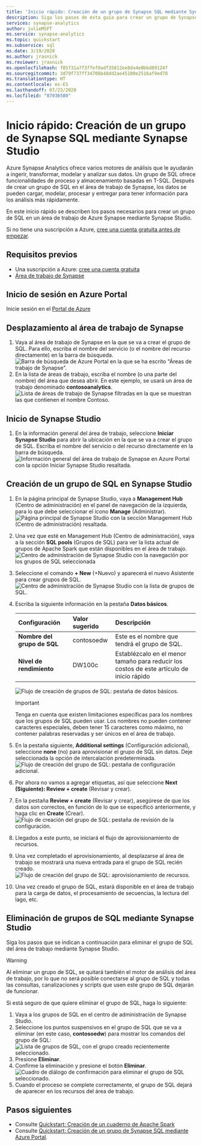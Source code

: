 ```yaml
---
title: 'Inicio rápido: Creación de un grupo de Synapse SQL mediante Synapse Studio'
description: Siga los pasos de esta guía para crear un grupo de Synapse SQL mediante Synapse Studio.
services: synapse-analytics
author: julieMSFT
ms.service: synapse-analytics
ms.topic: quickstart
ms.subservice: sql
ms.date: 3/19/2020
ms.author: jrasnick
ms.reviewer: jrasnick
ms.openlocfilehash: f85731a7f3ffef0adf35812ee8da4e0bbd89124f
ms.sourcegitcommit: 3d79f737ff34708b48dd2ae45100e2516af9ed78
ms.translationtype: HT
ms.contentlocale: es-ES
ms.lasthandoff: 07/23/2020
ms.locfileid: "87036580"
---
```

# <a name="quickstart-create-a-synapse-sql-pool-using-synapse-studio"></a>Inicio rápido: Creación de un grupo de Synapse SQL mediante Synapse Studio

Azure Synapse Analytics ofrece varios motores de análisis que le ayudarán a ingerir, transformar, modelar y analizar sus datos. Un grupo de SQL ofrece funcionalidades de proceso y almacenamiento basadas en T-SQL. Después de crear un grupo de SQL en el área de trabajo de Synapse, los datos se pueden cargar, modelar, procesar y entregar para tener información para los análisis más rápidamente.

En este inicio rápido se describen los pasos necesarios para crear un grupo de SQL en un área de trabajo de Azure Synapse mediante Synapse Studio.

Si no tiene una suscripción a Azure, [cree una cuenta gratuita antes de empezar](https://azure.microsoft.com/free/).


## <a name="prerequisites"></a>Requisitos previos

- Una suscripción a Azure: [cree una cuenta gratuita](https://azure.microsoft.com/free/)
- [Área de trabajo de Synapse](quickstart-create-workspace.md)

## <a name="sign-in-to-the-azure-portal"></a>Inicio de sesión en Azure Portal

Inicie sesión en el [Portal de Azure](https://portal.azure.com/)

## <a name="navigate-to-the-synapse-workspace"></a>Desplazamiento al área de trabajo de Synapse

1. Vaya al área de trabajo de Synapse en la que se va a crear el grupo de SQL. Para ello, escriba el nombre del servicio (o el nombre del recurso directamente) en la barra de búsqueda.
![Barra de búsqueda de Azure Portal en la que se ha escrito "Áreas de trabajo de Synapse".](media/quickstart-create-sql-pool/create-sql-pool-00a.png)
1. En la lista de áreas de trabajo, escriba el nombre (o una parte del nombre) del área que desea abrir. En este ejemplo, se usará un área de trabajo denominado **contosoanalytics**.
![Lista de áreas de trabajo de Synapse filtradas en la que se muestran las que contienen el nombre Contoso.](media/quickstart-create-sql-pool/create-sql-pool-00b.png)

## <a name="launch-synapse-studio"></a>Inicio de Synapse Studio

1. En la información general del área de trabajo, seleccione **Iniciar Synapse Studio** para abrir la ubicación en la que se va a crear el grupo de SQL. Escriba el nombre del servicio o del recurso directamente en la barra de búsqueda.
![Información general del área de trabajo de Synapse en Azure Portal con la opción Iniciar Synapse Studio resaltada.](media/quickstart-create-apache-spark-pool/create-spark-pool-studio-20.png)

## <a name="create-a-sql-pool-in-synapse-studio"></a>Creación de un grupo de SQL en Synapse Studio

1. En la página principal de Synapse Studio, vaya a **Management Hub** (Centro de administración) en el panel de navegación de la izquierda, para lo que debe seleccionar el icono **Manage** (Administrar).
![Página principal de Synapse Studio con la sección Management Hub (Centro de administración) resaltada.](media/quickstart-create-apache-spark-pool/create-spark-pool-studio-21.png)

1. Una vez que esté en Management Hub (Centro de administración), vaya a la sección **SQL pools** (Grupos de SQL) para ver la lista actual de grupos de Apache Spark que están disponibles en el área de trabajo.
![Centro de administración de Synapse Studio con la navegación por los grupos de SQL seleccionada](media/quickstart-create-sql-pool/create-sql-pool-studio-22.png)

1. Seleccione el comando **+ New** (+Nuevo) y aparecerá el nuevo Asistente para crear grupos de SQL. 
![Centro de administración de Synapse Studio con la lista de grupos de SQL.](media/quickstart-create-sql-pool/create-sql-pool-studio-23.png)

1. Escriba la siguiente información en la pestaña **Datos básicos**.

    | Configuración | Valor sugerido | Descripción |
    | :------ | :-------------- | :---------- |
    | **Nombre del grupo de SQL** | contosoedw | Este es el nombre que tendrá el grupo de SQL. |
    | **Nivel de rendimiento** | DW100c | Establézcalo en el menor tamaño para reducir los costos de este artículo de inicio rápido |

    ![Flujo de creación de grupos de SQL: pestaña de datos básicos.](media/quickstart-create-sql-pool/create-sql-pool-studio-24.png)
    > [!IMPORTANT]
    > Tenga en cuenta que existen limitaciones específicas para los nombres que los grupos de SQL pueden usar. Los nombres no pueden contener caracteres especiales, deben tener 15 caracteres como máximo, no contener palabras reservadas y ser únicos en el área de trabajo.

4. En la pestaña siguiente, **Additional settings** (Configuración adicional), seleccione **none** (no) para aprovisionar el grupo de SQL sin datos. Deje seleccionada la opción de intercalación predeterminada.
![Flujo de creación del grupo de SQL: pestaña de configuración adicional.](media/quickstart-create-sql-pool/create-sql-pool-studio-25.png)

1. Por ahora no vamos a agregar etiquetas, así que seleccione **Next (Siguiente): Review + create** (Revisar y crear).

1. En la pestaña **Review + create** (Revisar y crear), asegúrese de que los datos son correctos, en función de lo que se especificó anteriormente, y haga clic en **Create** (Crear). 
![Flujo de creación del grupo de SQL: pestaña de revisión de la configuración.](media/quickstart-create-sql-pool/create-sql-pool-studio-26.png)

1. Llegados a este punto, se iniciará el flujo de aprovisionamiento de recursos.

1. Una vez completado el aprovisionamiento, al desplazarse al área de trabajo se mostrará una nueva entrada para el grupo de SQL recién creado.
 ![Flujo de creación del grupo de SQL: aprovisionamiento de recursos.](media/quickstart-create-sql-pool/create-sql-pool-studio-27.png)

1. Una vez creado el grupo de SQL, estará disponible en el área de trabajo para la carga de datos, el procesamiento de secuencias, la lectura del lago, etc.

## <a name="clean-up-sql-pools-using-synapse-studio"></a>Eliminación de grupos de SQL mediante Synapse Studio    

Siga los pasos que se indican a continuación para eliminar el grupo de SQL del área de trabajo mediante Synapse Studio.
> [!WARNING]
> Al eliminar un grupo de SQL, se quitará también el motor de análisis del área de trabajo, por lo que no será posible conectarse al grupo de SQL y todas las consultas, canalizaciones y scripts que usen este grupo de SQL dejarán de funcionar.

Si está seguro de que quiere eliminar el grupo de SQL, haga lo siguiente:

1. Vaya a los grupos de SQL en el centro de administración de Synapse Studio.
1. Seleccione los puntos suspensivos en el grupo de SQL que se va a eliminar (en este caso, **contosoedw**) para mostrar los comandos del grupo de SQL: ![Lista de grupos de SQL, con el grupo creado recientemente seleccionado.](media/quickstart-create-sql-pool/create-sql-pool-studio-28.png)
1. Presione **Eliminar**.
1. Confirme la eliminación y presione el botón **Eliminar**.
 ![Cuadro de diálogo de confirmación para eliminar el grupo de SQL seleccionado.](media/quickstart-create-sql-pool/create-sql-pool-studio-29.png)
1. Cuando el proceso se complete correctamente, el grupo de SQL dejará de aparecer en los recursos del área de trabajo.

## <a name="next-steps"></a>Pasos siguientes 
- Consulte [Quickstart: Creación de un cuaderno de Apache Spark](quickstart-apache-spark-notebook.md)
- Consulte [Quickstart: Creación de un grupo de Synapse SQL mediante Azure Portal](quickstart-create-sql-pool-portal.md).
